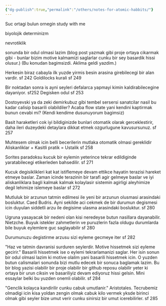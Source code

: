 ```yaml
---
{"dg-publish":true,"permalink":"/others/notes-for-atomic-habbits/"}
---
```




Suc ortagi bulun ornegin study with me

biyolojik determinizm

nevrotiklik

sonunda bir odul olmasi lazim (blog post yazmak gibi proje ortaya cikarmak gibi - bunlar bizim motive kalmamizi saglarlar cunku bir sey basardik hissi olusur.) (Bu konudan bagimsizdi. Aklima geldi yazdim.)

Herkesin biraz cabayla ilk yuzde yirmis besin arasina girebilecegi bir alan vardir. sf 242
Goldilocks kurali sf 249

Bir noktadan sonra is ayni seyleri defalarca yapmayi kimin kaldirabilecegine dayaniyor. sf252
Degisken odul sf 253

Dostoyevski ya da zeki demirkubuz gibi tembel sersersi sanatcilar nasil bu kadar calisip basarili olabildiler? Acaba flow state yani kendini kaptirmak bunun cevabi mi? (Kendi kendime dusunuyorum bagimsiz)

Basit haraketleri cok iyi bildiginizde bunlari otomatik olarak gerceklestirir, daha ileri duzeydeki detaylara dikkat etmek ozgurlugune kavusursunuz. sf 257

Muhtesem olmak icin belli becerilerin mutlaka otomatik olmasi gereklidir Aliskanliklar + Kasitli pratik = Ustalik sf 258

Sorites paradoksu kucuk bir eylemin yeterince tekrar edildiginde yaratabilecegi etikerleden bahsedilir. sf 271

Kucuk degisiklikleri kat kat istiflemeye devam ettikce hayatin terazisi hareket etmeye baslar. Zaman icinde terazinin bir tarafi agir gelmeye baslar ve iyi aliskanliklara bagli kalmak kalmak kolaylasir sistemin agirligi aleyhimize degil lehimize islemeye baslar sf 272

Mutluluk bir arzunun tatmin edilmesi ile yeni bir arzunun olusmasi arasindaki bosluktur. Caed Budris. Ayni sekilde aci cekmek de bir durumun degismesi icin duyulan siddetli arzu ile degisime ulasma arasindaki bosluktur. sf 280

Ugruna yasayacak bir nedeni olan kisi neredeyse butun nasillara dayanabilir. Nietzche. Buyuk istekler zahmetlerin ve puruzlerin fazla oldugu durumlarda bile buyuk eylemlere guc saglayabilir sf 280

Durumunuzu degistirme arzusu sizi eyleme gecmeye iter sf 282

"Haz ve tatmin davranisi surduren seylerdir. Motive hissetmek sizi eyleme gecirir." Basarili hissetmek ise o eylemi tekrarlamanizi saglar. Her isin sonun bir odul olmasi lazim ki motive olalim yani basarili hissetmek icin. O yuzden butun calismalari sonunda bizi mutlu edecek bir sonuca baglamak lazim. Bu bir blog yazisi olabilir bir proje olabilir bir github reposu olabilir yeter ki ortaya bir urun ciksin ve basariliyiz  devam ediyoruz hissi gelsin. Mini essaylar belki bu yuzden onemli olabilir. sf 284

"Genclik kolayca kandirilir cunku cabuk umutlanir." Aristotales. Tecrubemiz olmadigi icin kisa yoldan zengin olmak cabuk kilo vermek  yksde birinci olmak gibi seyler bize umut verir cunku sinirsiz bir umut icerebilirler. sf 285









